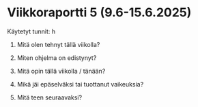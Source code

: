 # Viikkoraportti 5 (9.6-15.6.2025)

Käytetyt tunnit: h

1. Mitä olen tehnyt tällä viikolla?


2. Miten ohjelma on edistynyt?
 

3. Mitä opin tällä viikolla / tänään?


4. Mikä jäi epäselväksi tai tuottanut vaikeuksia?


5. Mitä teen seuraavaksi?
